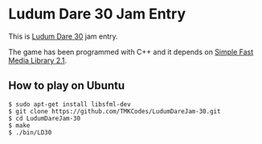 Ludum Dare 30 Jam Entry
=======================

This is [Ludum Dare 30](http://www.ludumdare.com) jam entry. 

The game has been programmed with C++ and it depends on [Simple Fast Media Library 2.1](http://www.sfml-dev.org).

How to play on Ubuntu
---------------------

```
$ sudo apt-get install libsfml-dev
$ git clone https://github.com/TMKCodes/LudumDareJam-30.git
$ cd LudumDareJam-30
$ make
$ ./bin/LD30
```
